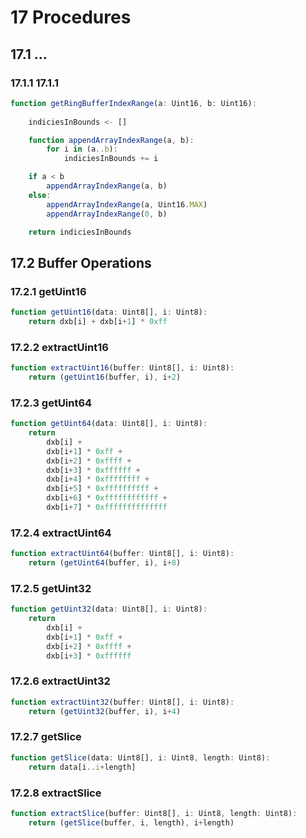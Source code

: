 # 17 Procedures

## 17.1 ...

### 17.1.1 17.1.1

```typescript
function getRingBufferIndexRange(a: Uint16, b: Uint16):
	
	indiciesInBounds <- []

	function appendArrayIndexRange(a, b):
		for i in (a..b):
			indiciesInBounds += i

	if a < b
		appendArrayIndexRange(a, b)
	else:
		appendArrayIndexRange(a, Uint16.MAX)
		appendArrayIndexRange(0, b)

	return indiciesInBounds
```

## 17.2 Buffer Operations

### 17.2.1 getUint16

```typescript
function getUint16(data: Uint8[], i: Uint8):
	return dxb[i] + dxb[i+1] * 0xff
```

### 17.2.2 extractUint16

```typescript
function extractUint16(buffer: Uint8[], i: Uint8):
	return (getUint16(buffer, i), i+2)
```

### 17.2.3 getUint64

```typescript
function getUint64(data: Uint8[], i: Uint8):
	return 
		dxb[i] + 
		dxb[i+1] * 0xff +
		dxb[i+2] * 0xffff +
		dxb[i+3] * 0xffffff +
		dxb[i+4] * 0xffffffff +
		dxb[i+5] * 0xffffffffff +
		dxb[i+6] * 0xffffffffffff +
		dxb[i+7] * 0xffffffffffffff
```

### 17.2.4 extractUint64

```typescript
function extractUint64(buffer: Uint8[], i: Uint8):
	return (getUint64(buffer, i), i+8)
```

### 17.2.5 getUint32

```typescript
function getUint32(data: Uint8[], i: Uint8):
	return 
		dxb[i] + 
		dxb[i+1] * 0xff +
		dxb[i+2] * 0xffff +
		dxb[i+3] * 0xffffff
```

### 17.2.6 extractUint32

```typescript
function extractUint32(buffer: Uint8[], i: Uint8):
	return (getUint32(buffer, i), i+4)
```

### 17.2.7 getSlice

```typescript
function getSlice(data: Uint8[], i: Uint8, length: Uint8):
	return data[i..i+length]
```

### 17.2.8 extractSlice

```typescript
function extractSlice(buffer: Uint8[], i: Uint8, length: Uint8):
	return (getSlice(buffer, i, length), i+length)
```
